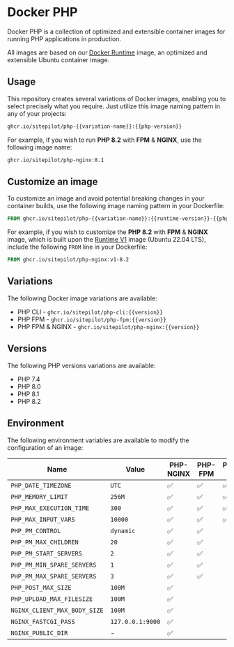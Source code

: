 # Docker PHP

Docker PHP is a collection of optimized and extensible container images for running PHP applications in production.

All images are based on our [Docker Runtime](https://github.com/sitepilot/docker-runtime) image, an optimized and
extensible Ubuntu container image.

## Usage

This repository creates several variations of Docker images, enabling you to select precisely what you require. Just
utilize this image naming pattern in any of your projects:

```bash
ghcr.io/sitepilot/php-{{variation-name}}:{{php-version}}
```

For example, if you wish to run **PHP 8.2** with **FPM** & **NGINX**, use the following image name:

```bash
ghcr.io/sitepilot/php-nginx:8.1
```

## Customize an image

To customize an image and avoid potential breaking changes in your container builds, use the following image naming pattern in your Dockerfile:

```Dockerfile
FROM ghcr.io/sitepilot/php-{{variation-name}}:{{runtime-version}}-{{php-version}}
```

For example, if you wish to customize the **PHP 8.2** with **FPM** & **NGINX** image, which is built upon
the [Runtime V1](https://github.com/sitepilot/docker-runtime/tree/1.x) image (Ubuntu 22.04 LTS), include the
following `FROM` line in your Dockerfile:

```Dockerfile
FROM ghcr.io/sitepilot/php-nginx:v1-8.2
```

## Variations

The following Docker image variations are available:

* PHP CLI - `ghcr.io/sitepilot/php-cli:{{version}}`
* PHP FPM - `ghcr.io/sitepilot/php-fpm:{{version}}`
* PHP FPM & NGINX - `ghcr.io/sitepilot/php-nginx:{{version}}`

## Versions

The following PHP versions variations are available:

* PHP 7.4
* PHP 8.0
* PHP 8.1
* PHP 8.2

## Environment

The following environment variables are available to modify the configuration of an image:

| Name                         | Value            | PHP-NGINX | PHP-FPM | PHP-CLI |
|------------------------------|------------------|-----------|---------|---------|
| `PHP_DATE_TIMEZONE`          | `UTC`            | ✅         | ✅       | ✅       |
| `PHP_MEMORY_LIMIT`           | `256M`           | ✅         | ✅       | ✅       |
| `PHP_MAX_EXECUTION_TIME`     | `300`            | ✅         | ✅       | ✅       |
| `PHP_MAX_INPUT_VARS`         | `10000`          | ✅         | ✅       | ✅       |
| `PHP_PM_CONTROL`             | `dynamic`        | ✅         | ✅       |         |
| `PHP_PM_MAX_CHILDREN`        | `20`             | ✅         | ✅       |         |
| `PHP_PM_START_SERVERS`       | `2`              | ✅         | ✅       |         |
| `PHP_PM_MIN_SPARE_SERVERS`   | `1`              | ✅         | ✅       |         |
| `PHP_PM_MAX_SPARE_SERVERS`   | `3`              | ✅         | ✅       |         |
| `PHP_POST_MAX_SIZE`          | `100M`           | ✅         |         |         |
| `PHP_UPLOAD_MAX_FILESIZE`    | `100M`           | ✅         |         |         |
| `NGINX_CLIENT_MAX_BODY_SIZE` | `100M`           | ✅         |         |         |
| `NGINX_FASTCGI_PASS`         | `127.0.0.1:9000` | ✅         |         |         |
| `NGINX_PUBLIC_DIR`           | -                | ✅         |         |         |
